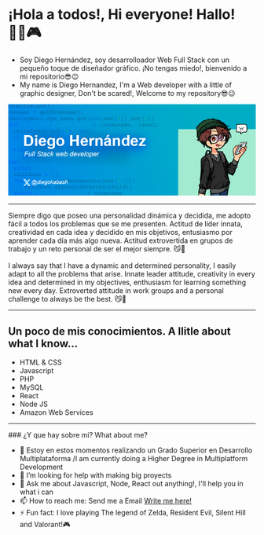 # ¡Hola a todos!, Hi everyone! Hallo!  👨‍💻🎮

- Soy Diego Hernández, soy desarrolloador Web Full Stack con un pequeño toque de diseñador gráfico. ¡No tengas miedo!, bienvenido a mi repositorio😎😉
- My name is Diego Hernandez, I'm a Web developer with a little of graphic designer, Don't be scared!, Welcome to my repository😎😉 

![imagen acerca de mi](banner.jpg "Banner de un poco sobre mi")

<hr/>
Siempre digo que poseo una personalidad dinámica y decidida, me adopto fácil a todos los problemas que se me presenten. Actitud de líder innata, creatividad en cada idea y decidido en mis objetivos, entusiasmo por aprender cada día más algo nueva. Actitud extrovertida en grupos de trabajo y un reto personal de ser el mejor siempre. 😼👊
<br/><br/>
I always say that I have a dynamic and determined personality, I easily adapt to all the problems that arise. Innate leader attitude, creativity in every idea and determined in my objectives, enthusiasm for learning something new every day. Extroverted attitude in work groups and a personal challenge to always be the best. 😼👊
<hr/>

## Un poco de mis conocimientos. A llitle about what I know...

- HTML & CSS
- Javascript
- PHP
- MySQL
- React
- Node JS
- Amazon Web Services

<hr/>
### ¿Y que hay sobre mi? What about me?

- 🔭 Estoy en estos momentos realizando un Grado Superior en Desarrollo Multiplataforma /I  am currently doing a Higher Degree in Multiplatform Development
- 🤔 I’m looking for help with making big proyects 
- 💬 Ask me about Javascript, Node, React out anything!, I'll help you in what i can
- 📫 How to reach me: Send me a Email [Write me here!](mailto:diegohs1503@gmail.com)
- ⚡ Fun fact: I love playing The legend of Zelda, Resident Evil, Silent Hill and Valorant!🎮
  
